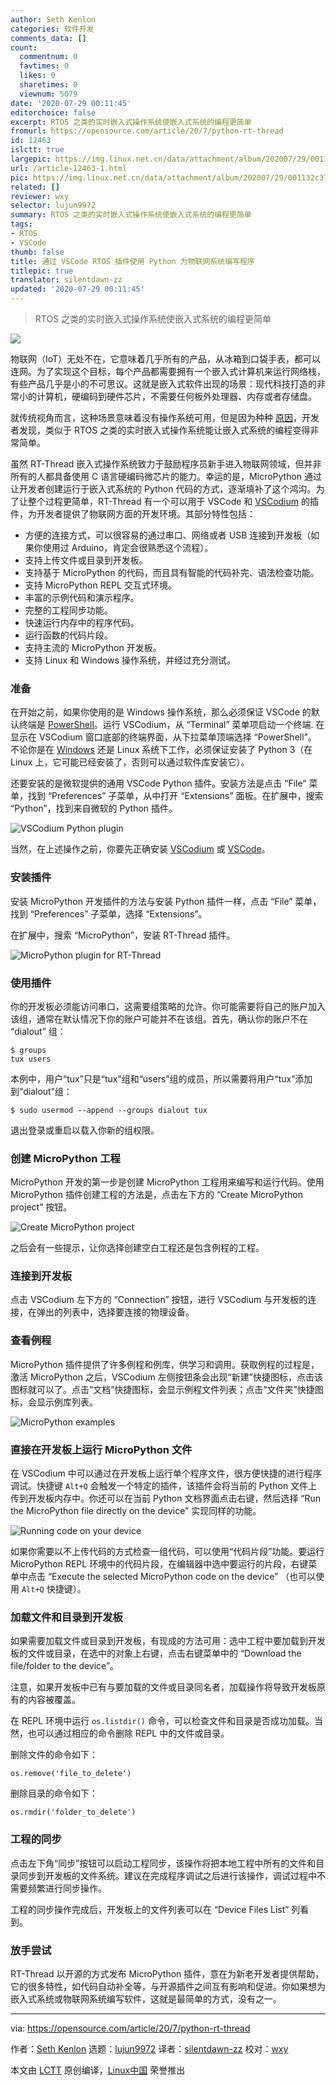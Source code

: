 ```yaml
---
author: Seth Kenlon
categories: 软件开发
comments_data: []
count:
  commentnum: 0
  favtimes: 0
  likes: 0
  sharetimes: 0
  viewnum: 5079
date: '2020-07-29 00:11:45'
editorchoice: false
excerpt: RTOS 之类的实时嵌入式操作系统使嵌入式系统的编程更简单
fromurl: https://opensource.com/article/20/7/python-rt-thread
id: 12463
islctt: true
largepic: https://img.linux.net.cn/data/attachment/album/202007/29/001132c37u7u5qp284wef2.jpg
url: /article-12463-1.html
pic: https://img.linux.net.cn/data/attachment/album/202007/29/001132c37u7u5qp284wef2.jpg.thumb.jpg
related: []
reviewer: wxy
selector: lujun9972
summary: RTOS 之类的实时嵌入式操作系统使嵌入式系统的编程更简单
tags:
- RTOS
- VSCode
thumb: false
title: 通过 VSCode RTOS 插件使用 Python 为物联网系统编写程序
titlepic: true
translator: silentdawn-zz
updated: '2020-07-29 00:11:45'
---
```



> 
> RTOS 之类的实时嵌入式操作系统使嵌入式系统的编程更简单
> 
> 
> 


![](/data/attachment/album/202007/29/001132c37u7u5qp284wef2.jpg)


物联网（IoT）无处不在，它意味着几乎所有的产品，从冰箱到口袋手表，都可以连网。为了实现这个目标，每个产品都需要拥有一个嵌入式计算机来运行网络栈，有些产品几乎是小的不可思议。这就是嵌入式软件出现的场景：现代科技打造的非常小的计算机，硬编码到硬件芯片，不需要任何板外处理器、内存或者存储盘。


就传统视角而言，这种场景意味着没有操作系统可用，但是因为种种 [原因](https://opensource.com/article/20/6/open-source-rtos)，开发者发现，类似于 RTOS 之类的实时嵌入式操作系统能让嵌入式系统的编程变得非常简单。


虽然 RT-Thread 嵌入式操作系统致力于鼓励程序员新手进入物联网领域，但并非所有的人都具备使用 C 语言硬编码微芯片的能力。幸运的是，MicroPython 通过让开发者创建运行于嵌入式系统的 Python 代码的方式，逐渐填补了这个鸿沟。为了让整个过程更简单，RT-Thread 有一个可以用于 VSCode 和 [VSCodium](https://opensource.com/article/20/6/open-source-alternatives-vs-code) 的插件，为开发者提供了物联网方面的开发环境。其部分特性包括：


* 方便的连接方式，可以很容易的通过串口、网络或者 USB 连接到开发板（如果你使用过 Arduino，肯定会很熟悉这个流程）。
* 支持上传文件或目录到开发板。
* 支持基于 MicroPython 的代码，而且具有智能的代码补完、语法检查功能。
* 支持 MicroPython REPL 交互式环境。
* 丰富的示例代码和演示程序。
* 完整的工程同步功能。
* 快速运行内存中的程序代码。
* 运行函数的代码片段。
* 支持主流的 MicroPython 开发板。
* 支持 Linux 和 Windows 操作系统，并经过充分测试。


### 准备


在开始之前，如果你使用的是 Windows 操作系统，那么必须保证 VSCode 的默认终端是 [PowerShell](https://opensource.com/article/18/2/powershell-people)。运行 VSCodium，从 “Terminal” 菜单项启动一个终端. 在显示在 VSCodium 窗口底部的终端界面，从下拉菜单顶端选择 “PowerShell”。 不论你是在 [Windows](https://opensource.com/article/19/8/how-install-python-windows) 还是 Linux 系统下工作，必须保证安装了 Python 3（在 Linux 上，它可能已经安装了，否则可以通过软件库安装它）。


还要安装的是微软提供的通用 VSCode Python 插件。安装方法是点击 “File” 菜单，找到 “Preferences” 子菜单，从中打开 “Extensions” 面板。在扩展中，搜索 “Python”，找到来自微软的 Python 插件。


![VSCodium Python plugin](/data/attachment/album/202007/29/001200p669pylwwl2yl991.jpg "VSCodium Python plugin")


当然，在上述操作之前，你要先正确安装 [VSCodium](http://vscodium.com) 或 [VSCode](https://github.com/microsoft/vscode)。


### 安装插件


安装 MicroPython 开发插件的方法与安装 Python 插件一样，点击 “File” 菜单，找到 “Preferences” 子菜单，选择 “Extensions”。


在扩展中，搜索 “MicroPython”，安装 RT-Thread 插件。


![MicroPython plugin for RT-Thread](/data/attachment/album/202007/29/001213ge07s4er31m331zd.jpg "MicroPython plugin for RT-Thread")


### 使用插件


你的开发板必须能访问串口，这需要组策略的允许。你可能需要将自己的账户加入该组，通常在默认情况下你的账户可能并不在该组。首先，确认你的账户不在 “dialout” 组：



```
$ groups
tux users

```

本例中，用户“tux”只是“tux”组和“users”组的成员，所以需要将用户“tux”添加到“dialout”组：



```
$ sudo usermod --append --groups dialout tux

```

退出登录或重启以载入你新的组权限。


### 创建 MicroPython 工程


MicroPython 开发的第一步是创建 MicroPython 工程用来编写和运行代码。使用 MicroPython 插件创建工程的方法是，点击左下方的 “Create MicroPython project” 按钮。


![Create MicroPython project](/data/attachment/album/202007/29/001216igu4wneuf99qeauq.jpg "Create MicroPython project")


之后会有一些提示，让你选择创建空白工程还是包含例程的工程。


### 连接到开发板


点击 VSCodium 左下方的 “Connection” 按钮，进行 VSCodium 与开发板的连接，在弹出的列表中，选择要连接的物理设备。


### 查看例程


MicroPython 插件提供了许多例程和例库，供学习和调用。获取例程的过程是，激活 MicroPython 之后，VSCodium 左侧按钮条会出现“新建”快捷图标，点击该图标就可以了。点击“文档”快捷图标，会显示例程文件列表；点击“文件夹”快捷图标，会显示例库列表。


![MicroPython examples](/data/attachment/album/202007/29/001231iputkobu5fu2mfke.jpg "MicroPython examples")


### 直接在开发板上运行 MicroPython 文件


在 VSCodium 中可以通过在开发板上运行单个程序文件，很方便快捷的进行程序调试。快捷键 `Alt+Q` 会触发一个特定的插件，该插件会将当前的 Python 文件上传到开发板内存中。你还可以在当前 Python 文档界面点击右键，然后选择 “Run the MicroPython file directly on the device” 实现同样的功能。


![Running code on your device](/data/attachment/album/202007/29/001238c2ghhddrhrthyukh.jpg "Running code on your device")


如果你需要以不上传代码的方式检查一组代码，可以使用“代码片段”功能。要运行 MicroPython REPL 环境中的代码片段，在编辑器中选中要运行的片段，右键菜单中点击 “Execute the selected MicroPython code on the device” （也可以使用 `Alt+Q` 快捷键）。


### 加载文件和目录到开发板


如果需要加载文件或目录到开发板，有现成的方法可用：选中工程中要加载到开发板的文件或目录，在选中的对象上右键，点击右键菜单中的 “Download the file/folder to the device”。


注意，如果开发板中已有与要加载的文件或目录同名者，加载操作将导致开发板原有的内容被覆盖。


在 REPL 环境中运行 `os.listdir()` 命令，可以检查文件和目录是否成功加载。当然，也可以通过相应的命令删除 REPL 中的文件或目录。


删除文件的命令如下：



```
os.remove('file_to_delete')

```

删除目录的命令如下：



```
os.rmdir('folder_to_delete')

```

### 工程的同步


点击左下角“同步”按钮可以启动工程同步，该操作将把本地工程中所有的文件和目录同步到开发板的文件系统。建议在完成程序调试之后进行该操作，调试过程中不需要频繁进行同步操作。


工程的同步操作完成后，开发板上的文件列表可以在 “Device Files List” 列看到。


### 放手尝试


RT-Thread 以开源的方式发布 MicroPython 插件，意在为新老开发者提供帮助，它的很多特性，如代码自动补全等，与开源插件之间互有影响和促进。你如果想为嵌入式系统或物联网系统编写软件，这就是最简单的方式，没有之一。




---


via: <https://opensource.com/article/20/7/python-rt-thread>


作者：[Seth Kenlon](https://opensource.com/users/seth) 选题：[lujun9972](https://github.com/lujun9972) 译者：[silentdawn-zz](https://github.com/silentdawn-zz) 校对：[wxy](https://github.com/wxy)


本文由 [LCTT](https://github.com/LCTT/TranslateProject) 原创编译，[Linux中国](https://linux.cn/) 荣誉推出